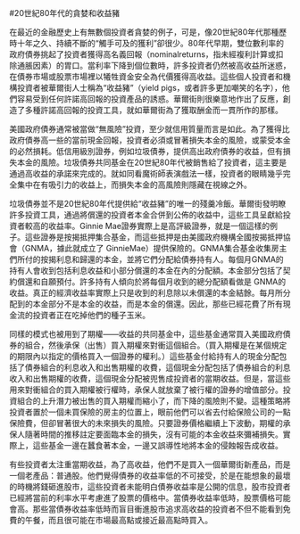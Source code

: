 #20世紀80年代的貪婪和收益豬

在最近的金融歷史上有無數個投資者貪婪的例子，可是，像20世紀80年代那種歷時十年之久、持續不斷的“觸手可及的獲利”卻很少。80年代早期，雙位數利率的政府債券挑起了投資者獲得高名義回報（nominalreturns，指未經複利計算或扣除通脹因素）的胃口。當利率下降到個位數時，許多投資者仍然被高收益所迷惑，在債券市場或股票市場裡以犧牲資金安全為代價獲得高收益。這些個人投資者和機構投資者被華爾街人士稱為“收益豬”（yield pigs，或者許多更加嘲笑的名字），他們容易受到任何許諾高回報的投資產品的誘惑。華爾街則很樂意地作出了反應，創造了多種許諾高回報的投資工具，就如華爾街為了獲取酬金而一貫所作的那樣。

美國政府債券通常被當做“無風險”投資，至少就信用質量而言是如此。為了獲得比政府債券高一些的當前現金回報，投資者必須或冒著損失本金的風險，或蒙受本金的必然損耗。低信用級別證券，例如垃圾債券，提供高出政府債券的收益，但有損失本金的風險。垃圾債券共同基金在20世紀80年代被銷售給了投資者，這主要是通過高收益的承諾來完成的。就如同看魔術師表演戲法一樣，投資者的眼睛幾乎完全集中在有吸引力的收益上，而損失本金的高風險則隱藏在視線之外。

垃圾債券並不是20世紀80年代提供給“收益豬”的唯一的殘羹冷飯。華爾街發明瞭許多投資工具，通過將償還的投資者本金合併到公佈的收益中，這些工具呈獻給投資者較高的收益率。Ginnie Mae證券實際上是高評級證券，就是一個這樣的例子。這些證券是按揭抵押集合基金，而這些抵押是由美國政府機構全國按揭抵押協會（GNMA，據此就成立了 GinnieMae）提供保險的。GNMA集合基金收集房主們所付的按揭利息和歸還的本金，並將它們分配給債券持有人。每個月GNMA的持有人會收到包括利息收益和小部分償還的本金在內的分配額。本金部分包括了契約償還和自願預付。許多持有人傾向於將每個月收到的總分配額看做是 GNMA的收益。真正的經濟收益率實際上只是收到的利息除以未償還的本金結餘。每月所分配到的本金部分不是本金的收益，而是本金的償還。因此，那些已經花費了所有現金流的投資者正在吃掉他們的種子玉米。

同樣的模式也被用到了期權——收益的共同基金中，這些基金通常買入美國政府債券的組合，然後承保（出售）買入期權來對衝這個組合。（買入期權是在某個規定的期限內以指定的價格買入一個證券的權利。）這些基金付給持有人的現金分配包括了債券組合的利息收入和出售期權的收費，這個現金分配包括了債券組合的利息收入和出售期權的收費，這個現金分配被兜售成投資者的當期收益。但是，當這些用來對衝組合的買入期權被行權時，承保人就放棄了被行權的證券的增值部分。投資組合的上升潛力被出售的買入期權而縮小了，而下降的風險則不變。這種策略將投資者置於一個未買保險的房主的位置上，眼前他們可以省去付給保險公司的一點保險費，但卻冒著很大的未來損失的風險。只要證券價格繼續上下波動，期權的承保人隨著時間的推移註定要面臨本金的損失，沒有可能的本金收益來彌補損失。實際上，這些基金一邊在蠶食著本金，一邊又誤導性地將本金的侵蝕報告成收益。

有些投資者太注重當期收益，為了高收益，他們不是買入一個華爾街新產品，而是一個老產品：普通股。他們覺得債券的收益率低的不可接受，於是在能想象的最壞的時機將錢砸進股市，這些投資者未能明白債券收益率是公開的信息，股市投資者已經將當前的利率水平考慮進了股票的價格中。當債券收益率低時，股票價格可能會高。那些當債券收益率低時而盲目衝進股市追求高收益的投資者不但不能看到免費的午餐，而且很可能在市場最高點或接近最高點時買入。
